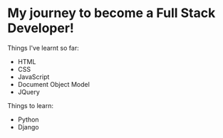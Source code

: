# My journey to become a Full Stack Developer!

Things I've learnt so far:

- HTML
- CSS
- JavaScript
- Document Object Model
- JQuery

Things to learn:

- Python
- Django
